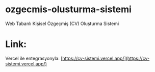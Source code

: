 # ozgecmis-olusturma-sistemi
Web Tabanlı Kişisel Özgeçmiş (CV) Oluşturma Sistemi

# Link:
Vercel ile entegrasyonyla: [https://cv-sistemi.vercel.app/](https://cv-sistemi.vercel.app/)
